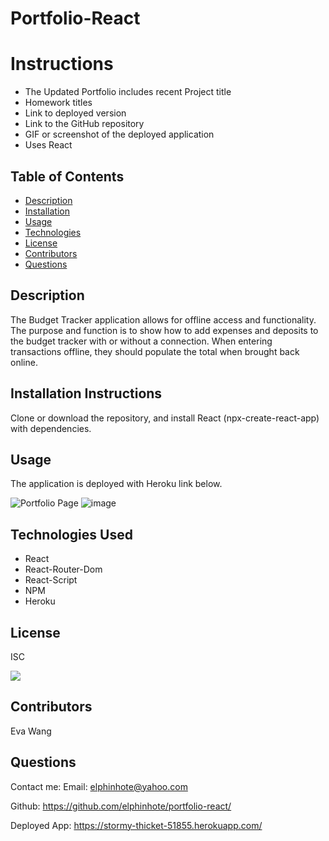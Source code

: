 # Portfolio-React

# Instructions

* The Updated Portfolio includes recent Project title
* Homework titles
* Link to deployed version
* Link to the GitHub repository
* GIF or screenshot of the deployed application
* Uses React


## Table of Contents
* [Description](#description)
* [Installation](#installation)
* [Usage](#usage)
* [Technologies](#technologies)
* [License](#license)
* [Contributors](#contributors)
* [Questions](#questions)

## Description
The Budget Tracker application allows for offline access and functionality.
The purpose and function is to show how to add expenses and deposits to the budget tracker with or without a connection. When entering transactions offline, they should populate the total when brought back online.

## Installation Instructions
Clone or download the repository, and install React (npx-create-react-app) with dependencies.

## Usage
 The application is deployed with Heroku link below. 


![Portfolio Page](https://user-images.githubusercontent.com/65749636/113520037-2d496980-9545-11eb-9f4b-20e55f0b6ac2.png)
![image](https://user-images.githubusercontent.com/65749636/113534955-ee3c0800-9586-11eb-8c26-c717d628ecf4.png)



## Technologies Used

* React 
* React-Router-Dom 
* React-Script 
* NPM
* Heroku

## License
ISC

<img src="https://img.shields.io/badge/LICENSE-isc-green"/>


## Contributors
Eva Wang

## Questions
Contact me:
Email: [elphinhote@yahoo.com](elphinhote@yahoo.com)

Github: https://github.com/elphinhote/portfolio-react/

Deployed App: https://stormy-thicket-51855.herokuapp.com/
